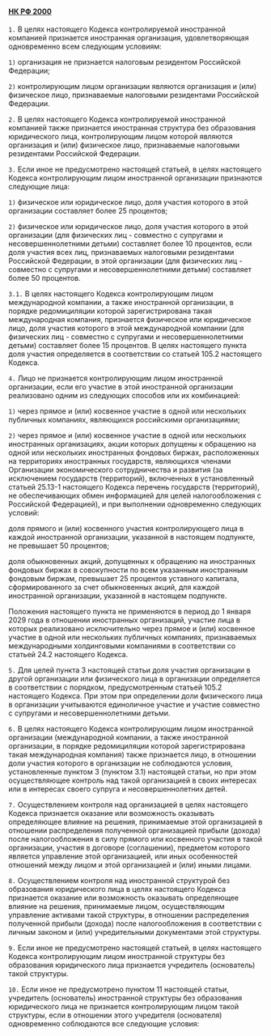 #### [НК РФ 2000](https://lalawland.github.io/eurasia/russia/taxes)

`1.` В целях настоящего Кодекса контролируемой иностранной компанией признается иностранная организация, удовлетворяющая одновременно всем следующим условиям:

`1)` организация не признается налоговым резидентом Российской Федерации;

`2)` контролирующим лицом организации являются организация и (или) физическое лицо, признаваемые налоговыми резидентами Российской Федерации.

`2.` В целях настоящего Кодекса контролируемой иностранной компанией также признается иностранная структура без образования юридического лица, контролирующим лицом которой являются организация и (или) физическое лицо, признаваемые налоговыми резидентами Российской Федерации.

`3.` Если иное не предусмотрено настоящей статьей, в целях настоящего Кодекса контролирующим лицом иностранной организации признаются следующие лица:

`1)` физическое или юридическое лицо, доля участия которого в этой организации составляет более 25 процентов;

`2)` физическое или юридическое лицо, доля участия которого в этой организации (для физических лиц - совместно с супругами и несовершеннолетними детьми) составляет более 10 процентов, если доля участия всех лиц, признаваемых налоговыми резидентами Российской Федерации, в этой организации (для физических лиц - совместно с супругами и несовершеннолетними детьми) составляет более 50 процентов.

`3.1.` В целях настоящего Кодекса контролирующим лицом международной компании, а также иностранной организации, в порядке редомициляции которой зарегистрирована такая международная компания, признается физическое или юридическое лицо, доля участия которого в этой международной компании (для физических лиц - совместно с супругами и несовершеннолетними детьми) составляет более 15 процентов. В целях настоящего пункта доля участия определяется в соответствии со статьей 105.2 настоящего Кодекса.

`4.` Лицо не признается контролирующим лицом иностранной организации, если его участие в этой иностранной организации реализовано одним из следующих способов или их комбинацией:

`1)` через прямое и (или) косвенное участие в одной или нескольких публичных компаниях, являющихся российскими организациями;

`2)` через прямое и (или) косвенное участие в одной или нескольких иностранных организациях, акции которых допущены к обращению на одной или нескольких иностранных фондовых биржах, расположенных на территориях иностранных государств, являющихся членами Организации экономического сотрудничества и развития (за исключением государств (территорий), включенных в установленный статьей 25.13-1 настоящего Кодекса перечень государств (территорий), не обеспечивающих обмен информацией для целей налогообложения с Российской Федерацией), и при выполнении одновременно следующих условий:

доля прямого и (или) косвенного участия контролирующего лица в каждой иностранной организации, указанной в настоящем подпункте, не превышает 50 процентов;

доля обыкновенных акций, допущенных к обращению на иностранных фондовых биржах в совокупности по всем указанным иностранным фондовым биржам, превышает 25 процентов уставного капитала, сформированного за счет обыкновенных акций, для каждой иностранной организации, указанной в настоящем подпункте.

Положения настоящего пункта не применяются в период до 1 января 2029 года в отношении иностранных организаций, участие лица в которых реализовано исключительно через прямое и (или) косвенное участие в одной или нескольких публичных компаниях, признаваемых международными холдинговыми компаниями в соответствии со статьей 24.2 настоящего Кодекса.

`5.` Для целей пункта 3 настоящей статьи доля участия организации в другой организации или физического лица в организации определяется в соответствии с порядком, предусмотренным статьей 105.2 настоящего Кодекса. При этом при определении доли физического лица в организации учитываются единоличное участие и участие совместно с супругами и несовершеннолетними детьми.

`6.` В целях настоящего Кодекса контролирующим лицом иностранной организации (международной компании, а также иностранной организации, в порядке редомициляции которой зарегистрирована такая международная компания) также признается лицо, в отношении доли участия которого в организации не соблюдаются условия, установленные пунктом 3 (пунктом 3.1) настоящей статьи, но при этом осуществляющее контроль над такой организацией в своих интересах или в интересах своего супруга и несовершеннолетних детей.

`7.` Осуществлением контроля над организацией в целях настоящего Кодекса признается оказание или возможность оказывать определяющее влияние на решения, принимаемые этой организацией в отношении распределения полученной организацией прибыли (дохода) после налогообложения в силу прямого или косвенного участия в такой организации, участия в договоре (соглашении), предметом которого является управление этой организацией, или иных особенностей отношений между лицом и этой организацией и (или) иными лицами.

`8.` Осуществлением контроля над иностранной структурой без образования юридического лица в целях настоящего Кодекса признается оказание или возможность оказывать определяющее влияние на решения, принимаемые лицом, осуществляющим управление активами такой структуры, в отношении распределения полученной прибыли (дохода) после налогообложения в соответствии с личным законом и (или) учредительными документами этой структуры.

`9.` Если иное не предусмотрено настоящей статьей, в целях настоящего Кодекса контролирующим лицом иностранной структуры без образования юридического лица признается учредитель (основатель) такой структуры.

`10.` Если иное не предусмотрено пунктом 11 настоящей статьи, учредитель (основатель) иностранной структуры без образования юридического лица не признается контролирующим лицом такой структуры, если в отношении этого учредителя (основателя) одновременно соблюдаются все следующие условия:
